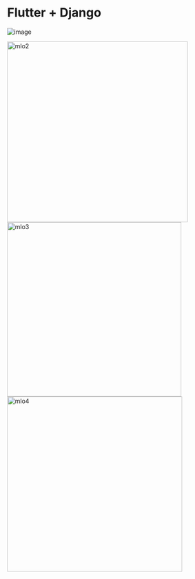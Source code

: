 # Flutter + Django

![image](https://github.com/fezhull/Flutter-ChefsBooking-Slider/assets/36967859/1e8da59a-bcc2-4264-b5e3-ac6c20af6ffb)



<img width="419" alt="mlo2" src="https://github.com/fezhull/Flutter-ChefBooking-Slider/assets/36967859/7dad6c2c-09a8-4d53-9eca-4c6f8f3fa9c2">

<img width="404" alt="mlo3" src="https://github.com/fezhull/Flutter-ChefBooking-Slider/assets/36967859/c7fa6bce-32fe-40fc-99c7-a71554d19515">



<img width="406" alt="mlo4" src="https://github.com/fezhull/Flutter-ChefBooking-Slider/assets/36967859/7daaca2b-2ebe-4649-bee4-e8c047c1ae16">


